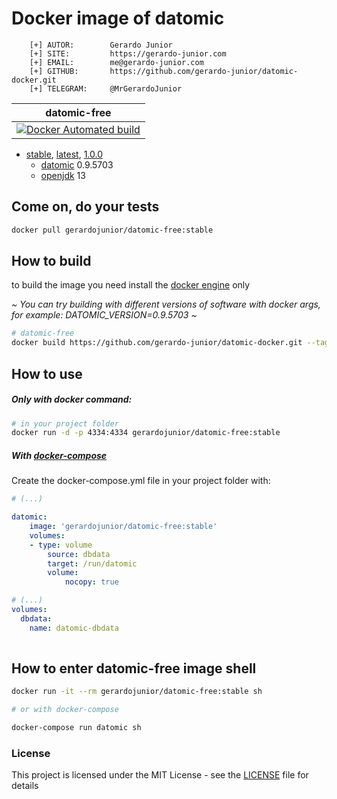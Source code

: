 # Docker image of datomic

```
    [+] AUTOR:        Gerardo Junior
    [+] SITE:         https://gerardo-junior.com
    [+] EMAIL:        me@gerardo-junior.com
    [+] GITHUB:       https://github.com/gerardo-junior/datomic-docker.git
    [+] TELEGRAM:     @MrGerardoJunior
```

| datomic-free  |
| :------------: | 
| [![Docker Automated build](https://img.shields.io/docker/automated/jrottenberg/ffmpeg.svg)](https://hub.docker.com/r/gerardojunior/datomic-free/) |

- [stable](https://github.com/gerardo-junior/datomic-docker/blob/master/Dockerfile), [latest](https://github.com/gerardo-junior/datomic-docker/blob/develop/Dockerfile), [1.0.0](https://github.com/gerardo-junior/datomic-docker/blob/1.0.0/Dockerfile)
  - [datomic](https://www.datomic.com/) 0.9.5703
  - [openjdk](https://openjdk.java.net/) 13

## Come on, do your tests

```bash
docker pull gerardojunior/datomic-free:stable
```

## How to build

to build the image you need install the [docker engine](https://www.docker.com/) only

*~ You can try building with different versions of software with docker args, for example: DATOMIC_VERSION=0.9.5703 ~*
```bash
# datomic-free
docker build https://github.com/gerardo-junior/datomic-docker.git --tag gerardojunior/datomic-free
```
## How to use

##### Only with docker command:

```bash
# in your project folder
docker run -d -p 4334:4334 gerardojunior/datomic-free:stable
```
##### With [docker-compose](https://docs.docker.com/compose/)

Create the docker-compose.yml file  in your project folder with:

```yml
# (...)

datomic:
    image: 'gerardojunior/datomic-free:stable'
    volumes:
    - type: volume
        source: dbdata
        target: /run/datomic
        volume:
            nocopy: true

# (...)
volumes:
  dbdata:
    name: datomic-dbdata
        
```

## How to enter datomic-free image shell
 
```bash
docker run -it --rm gerardojunior/datomic-free:stable sh

# or with docker-compose

docker-compose run datomic sh
```

### License  
This project is licensed under the MIT License - see the [LICENSE](LICENSE) file for details
